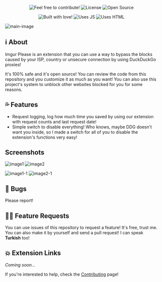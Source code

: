 <p align="center">
  <img src="https://img.shields.io/badge/contributions-welcome-brightgreen.svg?style=flat" alt="Feel free to contribute!" />
  <img src="https://camo.githubusercontent.com/d19ab0838f1c52f86c8f7f608f8d14b5d04158e9/68747470733a2f2f696d672e736869656c64732e696f2f62616467652f6c6963656e73652d4d49542d6c69676874677261792e737667" alt="License" data-canonical-src="https://img.shields.io/badge/license-MIT-lightgray.svg">
  <img src="https://badges.frapsoft.com/os/v1/open-source.svg?v=103" alt="Open Source" />
</p>

<p align="center">
  <img src="http://ForTheBadge.com/images/badges/built-with-love.svg" alt="Built with love!" />
  <img src="http://ForTheBadge.com/images/badges/uses-js.svg" alt="Uses JS" />
  <img src="http://ForTheBadge.com/images/badges/uses-html.svg" alt="Uses HTML" />
</p>

![main-image](https://the-person-under-this-message.is-inside.me/mbqflEUy.png "Cool, right?")

## ℹ️ About
Imgur Please is an extension that you can use a way to bypass the blocks caused by your ISP, country or unsecure connection by using DuckDuckGo proxies!

It's 100% safe and it's open source! You can review the code from this repository and you customize it as much as you want! You can also use this project's system to unblock other websites blocked for you for some reasons.

## 💦 Features
- Request logging, log how much time you saved by using our extension with request counts and last request date!
- Simple switch to disable everything! Who knows, maybe DDG doesn't want you inside, so I made a switch for all of you to disable the extension's functions very easy!

## Screenshots
![image1](https://the-person-under-this-message.is-inside.me/PSRbeLlC.png "Extension isn't activated.")
![image2](https://the-person-under-this-message.is-inside.me/oWI3ZjAL.png "Extension isn't activated.")

![image1-1](https://the-person-under-this-message.is-inside.me/seVjIZaK.png "Extension is active!")
![image2-1](https://the-person-under-this-message.is-inside.me/3RV2Uz8S.png "Extension is active!")

## 🔧 Bugs
Please report!

## 💁🏻 Feature Requests
You can use issues of this repository to request a feature! It's free, trust me. You can also make it by yourself and send a pull request! I can speak **Turkish** too!

## 💥 Extension Links
_Coming soon..._

If you're interested to help, check the [Contributing](https://github.com/eggsywashere/imgur-please/blob/master/CONTRIBUTING.md) page!  
